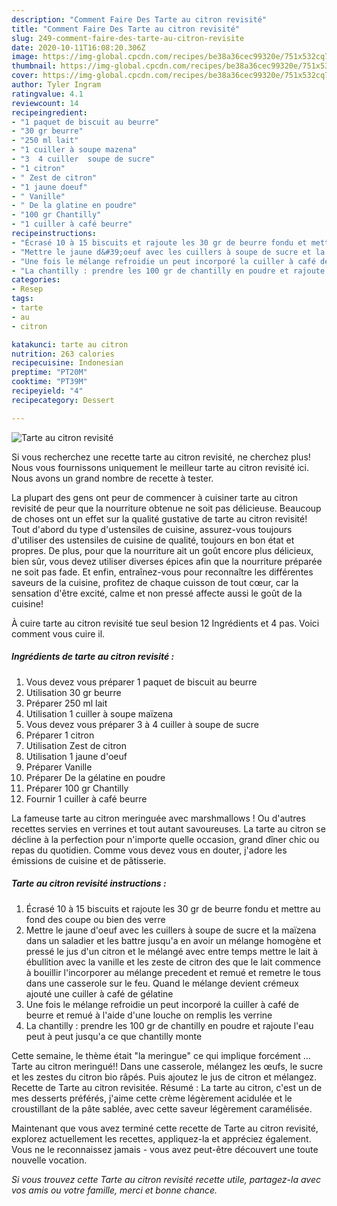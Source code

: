 ```yaml
---
description: "Comment Faire Des Tarte au citron revisité"
title: "Comment Faire Des Tarte au citron revisité"
slug: 249-comment-faire-des-tarte-au-citron-revisite
date: 2020-10-11T16:08:20.306Z
image: https://img-global.cpcdn.com/recipes/be38a36cec99320e/751x532cq70/tarte-au-citron-revisite-photo-principale-de-la-recette.jpg
thumbnail: https://img-global.cpcdn.com/recipes/be38a36cec99320e/751x532cq70/tarte-au-citron-revisite-photo-principale-de-la-recette.jpg
cover: https://img-global.cpcdn.com/recipes/be38a36cec99320e/751x532cq70/tarte-au-citron-revisite-photo-principale-de-la-recette.jpg
author: Tyler Ingram
ratingvalue: 4.1
reviewcount: 14
recipeingredient:
- "1 paquet de biscuit au beurre"
- "30 gr beurre"
- "250 ml lait"
- "1 cuiller à soupe mazena"
- "3  4 cuiller  soupe de sucre"
- "1 citron"
- " Zest de citron"
- "1 jaune doeuf"
- " Vanille"
- " De la glatine en poudre"
- "100 gr Chantilly"
- "1 cuiller à café beurre"
recipeinstructions:
- "Écrasé 10 à 15 biscuits et rajoute les 30 gr de beurre fondu et mettre au fond des coupe ou bien des verre"
- "Mettre le jaune d&#39;oeuf avec les cuillers à soupe de sucre et la maïzena dans un saladier et les battre jusqu&#39;a en avoir un mélange homogène et pressé le jus d&#39;un citron et le mélangé avec entre temps mettre le lait à ébullition avec la vanille et les zeste de citron des que le lait commence à bouillir l&#39;incorporer au mélange precedent et remué et remetre le tous dans une casserole sur le feu. Quand le mélange devient crémeux ajouté une cuiller à café de gélatine"
- "Une fois le mélange refroidie un peut incorporé la cuiller à café de beurre et remué à l&#39;aide d&#39;une louche on remplis les verrine"
- "La chantilly : prendre les 100 gr de chantilly en poudre et rajoute l&#39;eau peut à peut jusqu&#39;a ce que chantilly monte"
categories:
- Resep
tags:
- tarte
- au
- citron

katakunci: tarte au citron 
nutrition: 263 calories
recipecuisine: Indonesian
preptime: "PT20M"
cooktime: "PT39M"
recipeyield: "4"
recipecategory: Dessert

---
```



![Tarte au citron revisité](https://img-global.cpcdn.com/recipes/be38a36cec99320e/751x532cq70/tarte-au-citron-revisite-photo-principale-de-la-recette.jpg)

Si vous recherchez une recette tarte au citron revisité, ne cherchez plus! Nous vous fournissons uniquement le meilleur tarte au citron revisité ici. Nous avons un grand nombre de recette à tester.

La plupart des gens ont peur de commencer à cuisiner tarte au citron revisité de peur que la nourriture obtenue ne soit pas délicieuse. Beaucoup de choses ont un effet sur la qualité gustative de tarte au citron revisité! Tout d'abord du type d'ustensiles de cuisine, assurez-vous toujours d'utiliser des ustensiles de cuisine de qualité, toujours en bon état et propres. De plus, pour que la nourriture ait un goût encore plus délicieux, bien sûr, vous devez utiliser diverses épices afin que la nourriture préparée ne soit pas fade. Et enfin, entraînez-vous pour reconnaître les différentes saveurs de la cuisine, profitez de chaque cuisson de tout cœur, car la sensation d'être excité, calme et non pressé affecte aussi le goût de la cuisine!

<!--inarticleads1-->

À cuire tarte au citron revisité tue seul besion 12 Ingrédients et 4 pas. Voici comment vous cuire il.

##### Ingrédients de tarte au citron revisité :

1. Vous devez vous préparer 1 paquet de biscuit au beurre
1. Utilisation 30 gr beurre
1. Préparer 250 ml lait
1. Utilisation 1 cuiller à soupe maïzena
1. Vous devez vous préparer 3 à 4 cuiller à soupe de sucre
1. Préparer 1 citron
1. Utilisation  Zest de citron
1. Utilisation 1 jaune d&#39;oeuf
1. Préparer  Vanille
1. Préparer  De la gélatine en poudre
1. Préparer 100 gr Chantilly
1. Fournir 1 cuiller à café beurre


La fameuse tarte au citron meringuée avec marshmallows ! Ou d&#39;autres recettes servies en verrines et tout autant savoureuses. La tarte au citron se décline à la perfection pour n&#39;importe quelle occasion, grand dîner chic ou repas du quotidien. Comme vous devez vous en douter, j&#39;adore les émissions de cuisine et de pâtisserie. 

<!--inarticleads2-->

##### Tarte au citron revisité instructions :

1. Écrasé 10 à 15 biscuits et rajoute les 30 gr de beurre fondu et mettre au fond des coupe ou bien des verre
1. Mettre le jaune d&#39;oeuf avec les cuillers à soupe de sucre et la maïzena dans un saladier et les battre jusqu&#39;a en avoir un mélange homogène et pressé le jus d&#39;un citron et le mélangé avec entre temps mettre le lait à ébullition avec la vanille et les zeste de citron des que le lait commence à bouillir l&#39;incorporer au mélange precedent et remué et remetre le tous dans une casserole sur le feu. Quand le mélange devient crémeux ajouté une cuiller à café de gélatine
1. Une fois le mélange refroidie un peut incorporé la cuiller à café de beurre et remué à l&#39;aide d&#39;une louche on remplis les verrine
1. La chantilly : prendre les 100 gr de chantilly en poudre et rajoute l&#39;eau peut à peut jusqu&#39;a ce que chantilly monte


Cette semaine, le thème était &#34;la meringue&#34; ce qui implique forcément … Tarte au citron meringué!! Dans une casserole, mélangez les œufs, le sucre et les zestes du citron bio râpés. Puis ajoutez le jus de citron et mélangez. Recette de Tarte au citron revisitée. Résumé : La tarte au citron, c&#39;est un de mes desserts préférés, j&#39;aime cette crème légèrement acidulée et le croustillant de la pâte sablée, avec cette saveur légèrement caramélisée. 

<!--inarticleads1-->

<p>
Maintenant que vous avez terminé cette recette de Tarte au citron revisité, explorez actuellement les recettes, appliquez-la et appréciez également. Vous ne le reconnaissez jamais - vous avez peut-être découvert une toute nouvelle vocation.
</p>

<p>
<i>Si vous trouvez cette Tarte au citron revisité recette utile, partagez-la avec vos amis ou votre famille, merci et bonne chance.</i>
</p>
